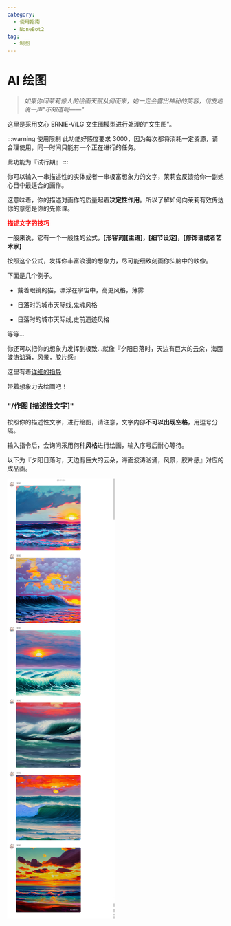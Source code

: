 ```yaml
---
category:
  - 使用指南
  - NoneBot2
tag:
  - 制图
---
```


# AI 绘图

> _如果你问茉莉惊人的绘画天赋从何而来，她一定会露出神秘的笑容，俏皮地说一声"不知道呢——"_

这里是采用文心 ERNIE-ViLG 文生图模型进行处理的“文生图”。

:::warning 使用限制
此功能好感度要求 3000，因为每次都将消耗一定资源，请合理使用，同一时间只能有一个正在进行的任务。

此功能为『试行期』
:::

你可以输入一串描述性的实体或者一串极富想象力的文字，茉莉会反馈给你一副她心目中最适合的画作。

这意味着，你的描述对画作的质量起着**决定性作用**。所以了解如何向茉莉有效传达你的意愿是你的先修课。

<p style="color:red;font-weight:bolder">描述文字的技巧</p>

一般来说，它有一个一般性的公式，**[形容词][主语]，[细节设定]，[修饰语或者艺术家]**

按照这个公式，发挥你丰富浪漫的想象力，尽可能细致刻画你头脑中的映像。

下面是几个例子。

- 戴着眼镜的猫，漂浮在宇宙中，高更风格，薄雾

- 日落时的城市天际线,鬼魂风格

- 日落时的城市天际线,史前遗迹风格

等等...

你还可以把你的想象力发挥到极致...就像『夕阳日落时，天边有巨大的云朵，海面波涛汹涌，风景，胶片感』

这里有着[详细的指导](https://wenxin.baidu.com/wenxin/docs#Ol7ece95m)

带着想象力去绘画吧！

### "/作图 [描述性文字]"

按照你的描述性文字，进行绘图，请注意，文字内部**不可以出现空格**，用逗号分隔。

输入指令后，会询问采用何种**风格**进行绘画，输入序号后耐心等待。

以下为『夕阳日落时，天边有巨大的云朵，海面波涛汹涌，风景，胶片感』对应的成品画。

![绘图](../../images/%E4%BD%9C%E5%9B%BE/%E7%BB%98%E5%9B%BE.png)
